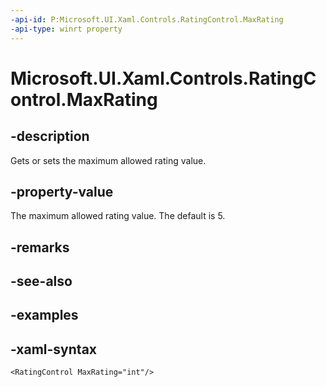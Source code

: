 ```yaml
---
-api-id: P:Microsoft.UI.Xaml.Controls.RatingControl.MaxRating
-api-type: winrt property
---
```

<!-- Property syntax.
public int MaxRating { get;  set; }
-->

# Microsoft.UI.Xaml.Controls.RatingControl.MaxRating


## -description

Gets or sets the maximum allowed rating value.


## -property-value

The maximum allowed rating value. The default is 5.


## -remarks


## -see-also


## -examples


## -xaml-syntax

```xaml
<RatingControl MaxRating="int"/>
```



